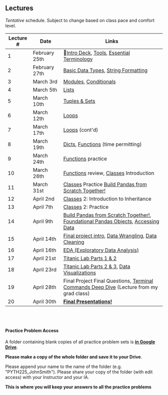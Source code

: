 ## Lectures

_Tentative_ schedule. Subject to change based on class pace and comfort level.

| Lecture #  | Date | Links |
| ------------- | ------------- | ------------- |
| 1  | February 25th  | 🎉[Intro Deck](https://mottaquikarim.github.io/rehearsal/public/stage.html?source=o66ry#/), [Tools](#out/intro/tools), [Essential Terminology](#out/topics/essential_terminology) |
| 2  | February 27th  | [Basic Data Types](#out/topics/basic_data_types), [String Formatting](https://mottaquikarim.github.io/PYTH225/#out/topics/string_formatting) |
| 3  | March 3rd  | [Modules](#out/topics/modules), [Conditionals](#out/topics/conditionals) |
| 4  | March 5th  | [Lists](#out/topics/lists) |
| 5  | March 10th  | [Tuples & Sets](https://mottaquikarim.github.io/PYTH225/#out/topics/tuples_sets) |
| 6  | March 12th  | [Loops](#out/topics/loops) |
| 7  | March 17th  | [Loops](#out/topics/loops) (cont'd) |
| 8  | March 19th  | [Dicts](#out/topics/dicts), [Functions](#out/topics/functions) (time permitting) |
| 9  | March 24th  | [Functions](#out/topics/functions) practice |
| 10  | March 26th  | [Functions](#out/topics/functions) review, [Classes](#out/topics/classes) Introduction  |
| 11  | March 31st | [Classes](#out/topics/classes) Practice [Build Pandas from Scratch Together!](https://colab.research.google.com/drive/1gU5_KvdqLMhzRpF7BRA9N36FlDgxnqQk)   |
| 12  | April 2nd | [Classes](#out/topics/classes) 2: Introduction to Inheritance   |
| 13  | April 7th | [Classes](#out/topics/classes) 2: Practice   |
| 14  | April 9th | [Build Pandas from Scratch Together!](https://colab.research.google.com/drive/1gU5_KvdqLMhzRpF7BRA9N36FlDgxnqQk), [Foundational Pandas Objects](#out/topics/foundations_pandas), [Accessing Data](#out/topics/accessing_data) |
| 15  | April 14th | [Final project intro](#out/intro/project_info), [Data Wrangling](#out/topics/wrangling1), [Data Cleaning](#out/topics/data_cleaning) |
| 16  | April 16th | [EDA (Exploratory Data Analysis)]() |
| 17  | April 21st | [Titanic Lab Parts 1 & 2](https://colab.research.google.com/drive/1HfmvsPl4nZvrrSOtOPFQPntgJ9KzmG51) |
| 18  | April 23rd | [Titanic Lab Parts 2 & 3](https://colab.research.google.com/drive/1HfmvsPl4nZvrrSOtOPFQPntgJ9KzmG51), [Data Visualizations]() |
| 19  | April 28th | Final Project Final Questions, [Terminal Commands Deep Dive](https://show.zohopublic.com/publish/jjd2u23f766e888414dcaac530e14258b978a) (Lecture from my grad class) |
| 20  | April 30th | **[Final Presentations!](#in/intro/final.md)** |

<br/><br/>

#### Practice Problem Access

A folder containing blank copies of all practice problem sets is **[in Google Drive](https://drive.google.com/drive/folders/1AD8J-4xlvTjYfHpgUCoA3uKBi_7x5fQt?usp=sharing)**. 

**Please make a copy of the whole folder and save it to your Drive**. 

Please append your name to the name of the folder (e.g. "PYTH225_JohnSmith"). Please share your copy of the folder (with edit access) with your Instructor and your IA. 

**This is where you will keep your answers to all the practice problems**
